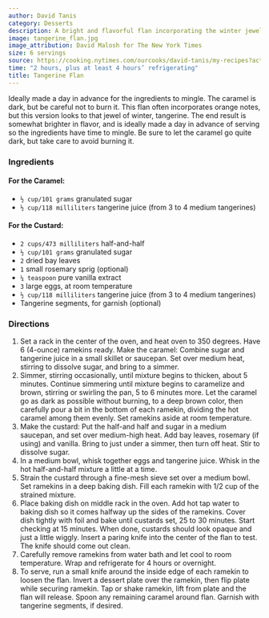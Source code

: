 ```yaml
---
author: David Tanis
category: Desserts
description: A bright and flavorful flan incorporating the winter jewel, tangerine.
image: tangerine_flan.jpg
image_attribution: David Malosh for The New York Times
size: 6 servings
source: https://cooking.nytimes.com/ourcooks/david-tanis/my-recipes?action=click&module=byline&region=recipe%20page
time: "2 hours, plus at least 4 hours’ refrigerating"
title: Tangerine Flan
---
```


Ideally made a day in advance for the ingredients to mingle. The caramel is dark, but be careful not to burn it. This flan often incorporates orange notes, but this version looks to that jewel of winter, tangerine. The end result is somewhat brighter in flavor, and is ideally made a day in advance of serving so the ingredients have time to mingle. Be sure to let the caramel go quite dark, but take care to avoid burning it.

### Ingredients

#### For the Caramel:

* `½ cup/101 grams` granulated sugar 
* `½ cup/118 milliliters` tangerine juice (from 3 to 4 medium tangerines)

#### For the Custard:

* `2 cups/473 milliliters` half-and-half 
* `½ cup/101 grams` granulated sugar 
* `2` dried bay leaves 
* `1` small rosemary sprig (optional) 
* `¼ teaspoon` pure vanilla extract 
* `3` large eggs, at room temperature 
* `½ cup/118 milliliters` tangerine juice (from 3 to 4 medium tangerines) 
* Tangerine segments, for garnish (optional)

### Directions

1. Set a rack in the center of the oven, and heat oven to 350 degrees. Have 6 (4-ounce) ramekins ready. Make the caramel: Combine sugar and tangerine juice in a small skillet or saucepan. Set over medium heat, stirring to dissolve sugar, and bring to a simmer.
2. Simmer, stirring occasionally, until mixture begins to thicken, about 5 minutes. Continue simmering until mixture begins to caramelize and brown, stirring or swirling the pan, 5 to 6 minutes more. Let the caramel go as dark as possible without burning, to a deep brown color, then carefully pour a bit in the bottom of each ramekin, dividing the hot caramel among them evenly. Set ramekins aside at room temperature.
3. Make the custard: Put the half-and half and sugar in a medium saucepan, and set over medium-high heat. Add bay leaves, rosemary (if using) and vanilla. Bring to just under a simmer, then turn off heat. Stir to dissolve sugar.
4. In a medium bowl, whisk together eggs and tangerine juice. Whisk in the hot half-and-half mixture a little at a time.
5. Strain the custard through a fine-mesh sieve set over a medium bowl. Set ramekins in a deep baking dish. Fill each ramekin with 1/2 cup of the strained mixture.
6. Place baking dish on middle rack in the oven. Add hot tap water to baking dish so it comes halfway up the sides of the ramekins. Cover dish tightly with foil and bake until custards set, 25 to 30 minutes. Start checking at 15 minutes. When done, custards should look opaque and just a little wiggly. Insert a paring knife into the center of the flan to test. The knife should come out clean.
7. Carefully remove ramekins from water bath and let cool to room temperature. Wrap and refrigerate for 4 hours or overnight.
8. To serve, run a small knife around the inside edge of each ramekin to loosen the flan. Invert a dessert plate over the ramekin, then flip plate while securing ramekin. Tap or shake ramekin, lift from plate and the flan will release. Spoon any remaining caramel around flan. Garnish with tangerine segments, if desired.